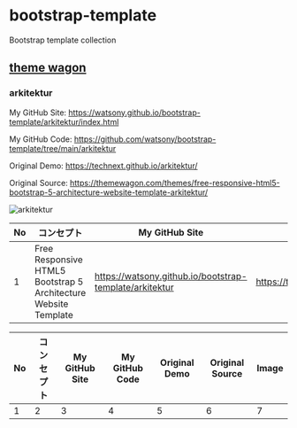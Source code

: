 # bootstrap-template
Bootstrap template collection

## [theme wagon](https://themewagon.com)

### arkitektur

My GitHub Site: https://watsony.github.io/bootstrap-template/arkitektur/index.html  

My GitHub Code: https://github.com/watsony/bootstrap-template/tree/main/arkitektur  

Original Demo: https://technext.github.io/arkitektur/  

Original Source: https://themewagon.com/themes/free-responsive-html5-bootstrap-5-architecture-website-template-arkitektur/  

![arkitektur](image/arkitektur.png)

|  No  |  コンセプト  |  My GitHub Site  |  My GitHub Code  |  Original Demo  |  Original Source  |  Image  |
| ---- | ---- | ---- | ---- | ---- | ---- | ---- |
|  1  |  Free Responsive HTML5 Bootstrap 5 Architecture Website Template  |  https://watsony.github.io/bootstrap-template/arkitektur  |  https://technext.github.io/arkitektur  |  https://technext.github.io/arkitektur/  |  https://themewagon.com/themes/free-responsive-html5-bootstrap-5-architecture-website-template-arkitektur/  |  ![arkitektur](image/arkitektur.png)  |


|  No  |  コンセプト  |  My GitHub Site  |  My GitHub Code  |  Original Demo  |  Original Source  |  Image  |
| ---- | ---- | ---- | ---- | ---- | ---- | ---- |
|  1  |  2  |  3  |  4  |  5  |  6  |  7  |